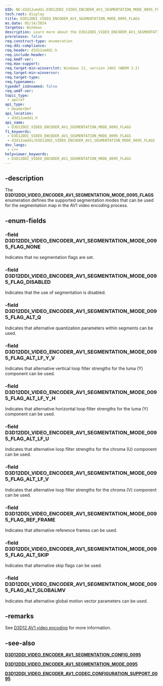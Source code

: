 ```yaml
---
UID: NE:d3d12umddi.D3D12DDI_VIDEO_ENCODER_AV1_SEGMENTATION_MODE_0095_FLAGS
tech.root: display
title: D3D12DDI_VIDEO_ENCODER_AV1_SEGMENTATION_MODE_0095_FLAGS
ms.date: 05/14/2024
targetos: Windows
description: Learn more about the D3D12DDI_VIDEO_ENCODER_AV1_SEGMENTATION_MODE_0095_FLAGS enumeration.
prerelease: false
req.construct-type: enumeration
req.ddi-compliance: 
req.header: d3d12umddi.h
req.include-header: 
req.kmdf-ver: 
req.max-support: 
req.target-min-winverclnt: Windows 11, version 24H2 (WDDM 3.2)
req.target-min-winversvr: 
req.target-type: 
req.typenames: 
typedef_isUnnamed: false
req.umdf-ver: 
topic_type:
 - apiref
api_type:
 - HeaderDef
api_location:
 - d3d12umddi.h
api_name:
 - D3D12DDI_VIDEO_ENCODER_AV1_SEGMENTATION_MODE_0095_FLAGS
f1_keywords:
 - D3D12DDI_VIDEO_ENCODER_AV1_SEGMENTATION_MODE_0095_FLAGS
 - d3d12umddi/D3D12DDI_VIDEO_ENCODER_AV1_SEGMENTATION_MODE_0095_FLAGS
dev_langs:
 - c++
helpviewer_keywords:
 - D3D12DDI_VIDEO_ENCODER_AV1_SEGMENTATION_MODE_0095_FLAGS
---
```


## -description

The **D3D12DDI_VIDEO_ENCODER_AV1_SEGMENTATION_MODE_0095_FLAGS** enumeration defines the supported segmentation modes that can be used for the segmentation map in the AV1 video encoding process.

## -enum-fields

### -field D3D12DDI_VIDEO_ENCODER_AV1_SEGMENTATION_MODE_0095_FLAG_NONE

Indicates that no segmentation flags are set.

### -field D3D12DDI_VIDEO_ENCODER_AV1_SEGMENTATION_MODE_0095_FLAG_DISABLED

Indicates that the use of segmentation is disabled.

### -field D3D12DDI_VIDEO_ENCODER_AV1_SEGMENTATION_MODE_0095_FLAG_ALT_Q

Indicates that alternative quantization parameters within segments can be used.

### -field D3D12DDI_VIDEO_ENCODER_AV1_SEGMENTATION_MODE_0095_FLAG_ALT_LF_Y_V

Indicates that alternative vertical loop filter strengths for the luma (Y) component can be used.

### -field D3D12DDI_VIDEO_ENCODER_AV1_SEGMENTATION_MODE_0095_FLAG_ALT_LF_Y_H

Indicates that alternative horizontal loop filter strengths for the luma (Y) component can be used.

### -field D3D12DDI_VIDEO_ENCODER_AV1_SEGMENTATION_MODE_0095_FLAG_ALT_LF_U

Indicates that alternative loop filter strengths for the chroma (U) component can be used.

### -field D3D12DDI_VIDEO_ENCODER_AV1_SEGMENTATION_MODE_0095_FLAG_ALT_LF_V

Indicates that alternative loop filter strengths for the chroma (V) component can be used.

### -field D3D12DDI_VIDEO_ENCODER_AV1_SEGMENTATION_MODE_0095_FLAG_REF_FRAME

Indicates that alternative reference frames can be used.

### -field D3D12DDI_VIDEO_ENCODER_AV1_SEGMENTATION_MODE_0095_FLAG_ALT_SKIP

Indicates that alternative skip flags can be used.

### -field D3D12DDI_VIDEO_ENCODER_AV1_SEGMENTATION_MODE_0095_FLAG_ALT_GLOBALMV

Indicates that alternative global motion vector parameters can be used.

## -remarks

See [D3D12 AV1 video encoding](/windows-hardware/drivers/display/video-encoding-d3d12-av1.md) for more information.

## -see-also

[**D3D12DDI_VIDEO_ENCODER_AV1_SEGMENTATION_CONFIG_0095**](ns-d3d12umddi-d3d12ddi_video_encoder_av1_segmentation_config_0095.md)

[**D3D12DDI_VIDEO_ENCODER_AV1_SEGMENTATION_MODE_0095**](ne-d3d12umddi-d3d12ddi_video_encoder_av1_segmentation_mode_0095.md)

[**D3D12DDI_VIDEO_ENCODER_AV1_CODEC_CONFIGURATION_SUPPORT_0095**](ns-d3d12umddi-d3d12ddi_video_encoder_av1_codec_configuration_support_0095.md)  
